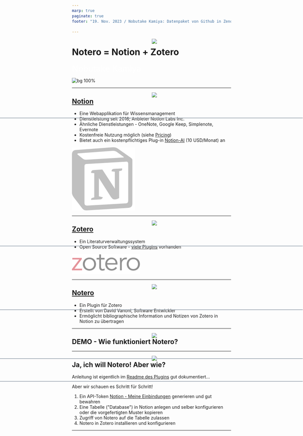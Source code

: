 ```yaml
---
marp: true
paginate: true
footer: "19. Nov. 2023 / Nobutake Kamiya: Datenpaket von Github in Zenodo"

---
```

<style>
@import 'default';
/* Bootstrap */
@import url('https://cdn.jsdelivr.net/npm/bootstrap@5.0.2/dist/css/bootstrap.min.css');
@import url('https://fonts.googleapis.com/css2?family=Kosugi&family=Roboto+Mono&display=swap');

:root {
  --theme-yellow: #FEDE00;
  --theme-red: #DC6027;
  --theme-blue: #0028A5;
  --theme-grey: #A3ADB7;
}
header {
  width: 100%;
  height: 80px;
  position: absolute;
  left: -1px;
}
.header_2nd {
  border-bottom: 2px solid var(--theme-grey);
}
.img_links {
  position: relative;
  left: 20px;
}
.img_rechts {
  position: relative;
  left: 800px;
}
section h1 {
  font-size: 2.65rem;
  color: white;
}
section h2 {
    color: var(--theme-blue);
}
.text_white {
    font-size: 1.65rem;
    color: white;
}
.bg_grey {
    position: relative;
    left: -80px;
    width: 1600px;
    height: 520px;
    background-color: var(--theme-grey);
    text-indent: 100px;
    line-height: 200px;
}

</style>
<header>
<img src="../uni_img/header_links.png" height=80% class="img_links"/>
<img src="../uni_img/header_rechts.svg" class="img_rechts"/>
</header>

# Notero = Notion + Zotero
<div class="text_white">Nobutake Kamiya</div>

![bg 100%](../uni_img/hintergrund_1page.jpg)

---

<header class="header_2nd">
<img src="../uni_img/header_links.png" height=80% class="img_links"/>
<img src="../uni_img/header_rechts.svg" class="img_rechts"/>
</header>

## [Notion](https://www.notion.so/) 
- Eine Webapplikation für Wissensmanagement
- Dienstleistung seit 2016; Anbieter Notion Labs Inc.
- Ähnliche Dienstleistungen - OneNote, Google Keep, Simplenote, Evernote
- Kostenfreie Nutzung möglich (siehe [Pricing](https://www.notion.so/de-de/pricing))
- Bietet auch ein kostenpflichtiges Plug-in [Notion-AI](https://www.notion.so/de-de/help/ai-pricing-and-usage#notion-ki-zu-deinem-plan-hinzufugen) (10 USD/Monat) an

![bg 30%](./img/Notion-logo.svg)



---


<header class="header_2nd">
<img src="../uni_img/header_links.png" height=80% class="img_links"/>
<img src="../uni_img/header_rechts.svg" class="img_rechts"/>
</header>

## [Zotero](https://www.zotero.org/) 

- Ein Literaturverwaltungssystem
- Open Source Software - [viele Plugins](https://www.zotero.org/support/plugins) vorhanden 

![bg 30%](./img/zotero-logo.svg)



---

<header class="header_2nd">
<img src="../uni_img/header_links.png" height=80% class="img_links"/>
<img src="../uni_img/header_rechts.svg" class="img_rechts"/>
</header>

## [Notero](https://github.com/dvanoni/notero)

- Ein Plugin für Zotero
- Erstellt von David Vanoni, Software Entwickler
- Ermöglicht bibliographische Information und Notizen von Zotero in Notion zu übertragen 


---

<header class="header_2nd">
<img src="../uni_img/header_links.png" height=80% class="img_links"/>
<img src="../uni_img/header_rechts.svg" class="img_rechts"/>
</header>

## DEMO - Wie funktioniert Notero?



---

<header class="header_2nd">
<img src="../uni_img/header_links.png" height=80% class="img_links"/>
<img src="../uni_img/header_rechts.svg" class="img_rechts"/>
</header>

## Ja, ich will Notero! Aber wie?

Anleitung ist eigentlich im [Readme des Plugins](https://github.com/dvanoni/notero?tab=readme-ov-file#notero) gut dokumentiert...

Aber wir schauen es Schritt für Schritt!
1. Ein API-Token [Notion - Meine Einbindungen](https://www.notion.so/my-integrations) generieren und gut bewahren
1. Eine Tabelle ("Database") in Notion anlegen und selber konfigurieren oder die vorgefertigten Muster kopieren 
1. Zugriff von Notero auf die Tabelle zulassen
1. Notero in Zotero installieren und konfigurieren

---


